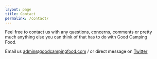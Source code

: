 ```yaml
---
layout: page
title: Contact
permalink: /contact/
---
```


Feel free to contact us with any questions, concerns, comments or pretty much anything else you can think of that has to do with Good Camping Food.

Email us
admin@goodcampingfood.com / 
or direct message on
[Twitter](http://twitter.com/goodcampinfood)

